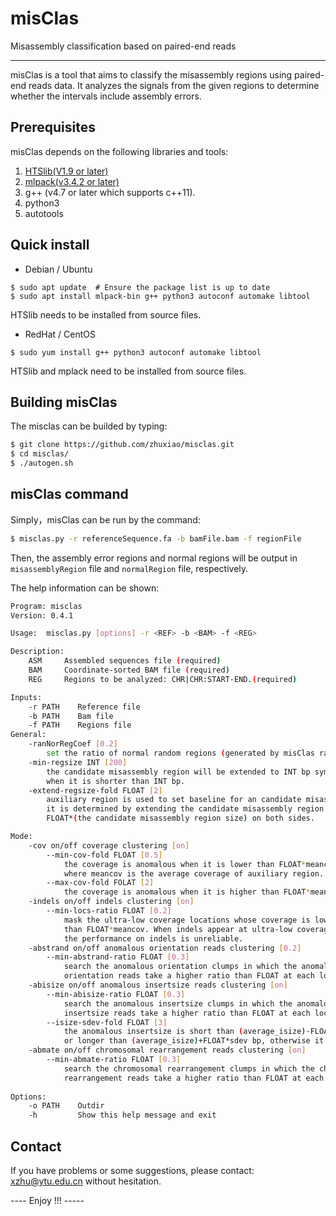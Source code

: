# misClas #
Misassembly classification based on paired-end reads

----------
misClas is a tool that aims to classify the misassembly regions using paired-end reads data. It analyzes the signals from the given regions to determine whether the intervals include assembly errors.

## Prerequisites ##
misClas depends on the following libraries and tools:
1. [HTSlib(V1.9 or later)](https://github.com/samtools/htslib)
2. [mlpack(v3.4.2 or later)](https://github.com/mlpack/mlpack)
3. g++ (v4.7 or later which supports c++11).
4. python3
5. autotools

## Quick install ##
* Debian / Ubuntu 
```
$ sudo apt update  # Ensure the package list is up to date
$ sudo apt install mlpack-bin g++ python3 autoconf automake libtool
```
HTSlib needs to be installed from source files.

* RedHat / CentOS
```
$ sudo yum install g++ python3 autoconf automake libtool
```
HTSlib and mplack need to be installed from source files.

## Building misClas ##

The misclas can be builded by typing:
```sh
$ git clone https://github.com/zhuxiao/misclas.git
$ cd misclas/
$ ./autogen.sh
```

## misClas command ##

Simply，misClas can be run by the command:
```sh
$ misclas.py -r referenceSequence.fa -b bamFile.bam -f regionFile
```
Then, the assembly error regions and normal regions will be output in `misassemblyRegion` file and `normalRegion` file, respectively.

The help information can be shown:
```sh
Program: misclas
Version: 0.4.1

Usage:  misclas.py [options] -r <REF> -b <BAM> -f <REG>

Description:
    ASM     Assembled sequences file (required)
    BAM     Coordinate-sorted BAM file (required)
    REG     Regions to be analyzed: CHR|CHR:START-END.(required)

Inputs:
    -r PATH    Reference file
    -b PATH    Bam file
    -f PATH    Regions file
General:
    -ranNorRegCoef [0.2]
        set the ratio of normal random regions (generated by misClas randomly) to candidate regions
    -min-regsize INT [200]
        the candidate misassembly region will be extended to INT bp symmetrically 
        when it is shorter than INT bp. 
    -extend-regsize-fold FLOAT [2]
        auxiliary region is used to set baseline for an candidate misassembly region, 
        it is determined by extending the candidate misassembly region by 
        FLOAT*(the candidate misassembly region size) on both sides. 

Mode: 
    -cov on/off coverage clustering [on]
        --min-cov-fold FLOAT [0.5]
            the coverage is anomalous when it is lower than FLOAT*meancov,
            where meancov is the average coverage of auxiliary region.
        --max-cov-fold FOLAT [2]
            the coverage is anomalous when it is higher than FLOAT*meancov.
    -indels on/off indels clustering [on]
        --min-locs-ratio FLOAT [0.2]
            mask the ultra-low coverage locations whose coverage is lower 
            than FLOAT*meancov. When indels appear at ultra-low coverage location,
            the performance on indels is unreliable.
    -abstrand on/off anomalous orientation reads clustering [0.2]
        --min-abstrand-ratio FLOAT [0.3]
            search the anomalous orientation clumps in which the anomalous 
            orientation reads take a higher ratio than FLOAT at each location.
    -abisize on/off anomalous insertsize reads clustering [on]
        --min-abisize-ratio FLOAT [0.3]
            search the anomalous insertsize clumps in which the anomalous 
            insertsize reads take a higher ratio than FLOAT at each location.
        --isize-sdev-fold FLOAT [3]
            the anomalous insertsize is short than (average_isize)-FLOAT*sdev bp 
            or longer than (average_isize)+FLOAT*sdev bp, otherwise it is anomalous.
    -abmate on/off chromosomal rearrangement reads clustering [on]
        --min-abmate-ratio FLOAT [0.3]
            search the chromosomal rearrangement clumps in which the chromosomal 
            rearrangement reads take a higher ratio than FLOAT at each location.
   
Options:
    -o PATH    Outdir
    -h         Show this help message and exit
```

## Contact ##

If you have problems or some suggestions, please contact: [xzhu@ytu.edu.cn](xzhu@ytu.edu.cn) without hesitation. 

---- Enjoy !!! -----

